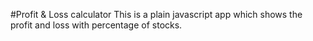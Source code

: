 #Profit & Loss calculator
This is a plain javascript app which shows the profit and loss with percentage of stocks.
